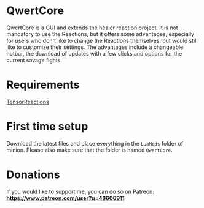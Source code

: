 # QwertCore
QwertCore is a GUI and extends the healer reaction project. It is not mandatory to use the Reactions, but it offers some advantages, especially for users who don't like to change the Reactions themselves, but would still like to customize their settings.
The advantages include a changeable hotbar, the download of updates with a few clicks and options for the current savage fights.

# Requirements
[TensorReactions](http://wiki.mmominion.com/doku.php?id=tensorreactions)

# First time setup
Download the latest files and place everything in the `LuaMods` folder of minion. Please also make sure that the folder is named `QwertCore`.

# Donations
If you would like to support me, you can do so on Patreon:
**https://www.patreon.com/user?u=48606911**
